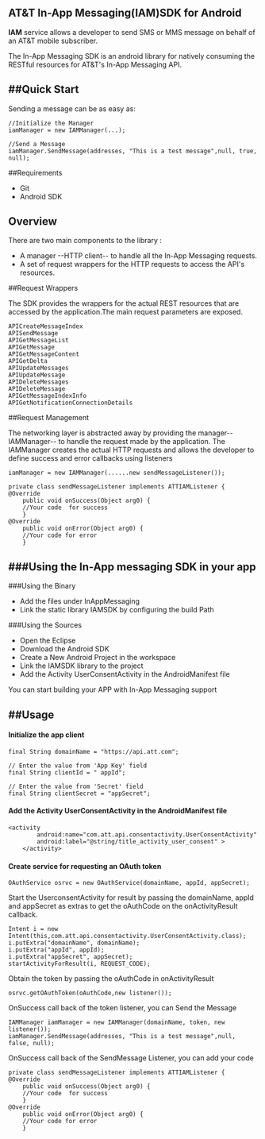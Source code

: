 ## AT&T In-App Messaging(IAM)SDK for Android
**IAM** service allows a developer to send SMS or MMS message on behalf of an AT&T mobile subscriber.

The In-App Messaging SDK is an android library for natively consuming the RESTful resources for AT&T's In-App Messaging API.

##Quick Start
--------------
Sending a message can be as easy as:

	//Initialize the Manager
	iamManager = new IAMManager(...);
	
	//Send a Message
	iamManager.SendMessage(addresses, "This is a test message",null, true, null);

##Requirements
- Git
- Android SDK


Overview
--------------
There are two main components to the library :

- A  manager --HTTP client-- to handle all the In-App Messaging requests.
- A set of request wrappers for the HTTP requests to access the API's resources.

##Request Wrappers

The SDK provides the wrappers for the  actual REST resources that are accessed by the application.The main request parameters are exposed.
	
	APICreateMessageIndex
	APISendMessage
	APIGetMessageList
	APIGetMessage
	APIGetMessageContent
	APIGetDelta
	APIUpdateMessages
	APIUpdateMessage
	APIDeleteMessages
	APIDeleteMessage
	APIGetMessageIndexInfo
	APIGetNotificationConnectionDetails
	
##Request Management

The networking layer is abstracted away by providing the manager--IAMManager-- to handle the request made by the application.
The IAMManager creates the actual HTTP requests and allows the developer to define success and error callbacks using listeners

	iamManager = new IAMManager(......new sendMessageListener());
	
	private class sendMessageListener implements ATTIAMListener {
	@Override
		public void onSuccess(Object arg0) {
		//Your code  for success
		}
	@Override
		public void onError(Object arg0) {
		//Your code for error
		}


	
###Using the In-App messaging SDK in your app
-----------------------------------------------------
###Using the Binary
- Add the files under InAppMessaging
- Link the static library IAMSDK by configuring the build Path

###Using the Sources
- Open the Eclipse 
- Download the Android SDK
- Create a New Android Project in the workspace
- Link the IAMSDK library to the project
- Add the Activity UserConsentActivity in the AndroidManifest file

You can start building your APP with In-App Messaging support

##Usage
------
#### Initialize the app client
	
	final String domainName = "https://api.att.com";
		
	// Enter the value from 'App Key' field
	final String clientId = " appId";

	// Enter the value from 'Secret' field
	final String clientSecret = "appSecret";

#### Add the Activity UserConsentActivity in the AndroidManifest file

	<activity
            android:name="com.att.api.consentactivity.UserConsentActivity"
            android:label="@string/title_activity_user_consent" >
        </activity>


#### Create service for requesting an OAuth token
	OAuthService osrvc = new OAuthService(domainName, appId, appSecret);
Start the UserconsentActivity for result by passing the domainName, appId and appSecret as extras to get the oAuthCode on the onActivityResult callback.

	Intent i = new Intent(this,com.att.api.consentactivity.UserConsentActivity.class);
	i.putExtra("domainName", domainName);
	i.putExtra("appId", appId);
	i.putExtra("appSecret", appSecret);
	startActivityForResult(i, REQUEST_CODE);
	
Obtain the token by passing the oAuthCode in onActivityResult
						 
	osrvc.getOAuthToken(oAuthCode,new listener());				  
OnSuccess call back of the token listener, you can Send the Message 

	IAMManager iamManager = new IAMManager(domainName, token, new listener());
	iamManager.SendMessage(addresses, "This is a test message",null, false, null);

OnSuccess call back of the SendMessage Listener, you can add your code
	
	private class sendMessageListener implements ATTIAMListener {
	@Override
		public void onSuccess(Object arg0) {
		//Your code  for success
		}
	@Override
		public void onError(Object arg0) {
		//Your code for error
		}


	







